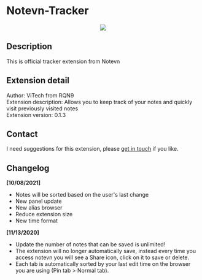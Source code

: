 # Notevn-Tracker
<p align="center">
  <img src="https://user-images.githubusercontent.com/20860845/136562621-e0e3cd12-22f9-49fe-9a22-38d7641508a7.png" />
</p>

## Description
This is official tracker extension from Notevn  

## Extension detail
Author: ViTech from RQN9  
Extension description: Allows you to keep track of your notes and quickly visit previously visited notes  
Extension version: 0.1.3  

## Contact
I need suggestions for this extension, please [get in touch](https://notevn.com/lien-he) if you like.

## Changelog
**[10/08/2021]**  
- Notes will be sorted based on the user's last change
- New panel update
- New alias browser
- Reduce extension size
- New time format  
  
**[11/13/2020]**  
- Update the number of notes that can be saved is unlimited!
- The extension will no longer automatically save, instead every time you access notevn you will see a Share icon, click on it to save or delete.
- Each tab is automatically sorted by your last edit time on the browser you are using (Pin tab > Normal tab).

